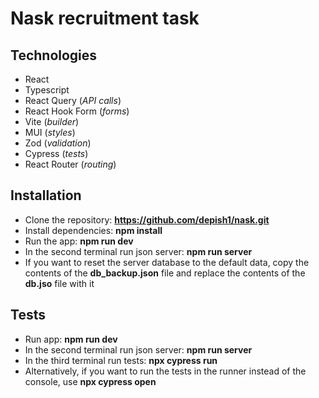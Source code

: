# Nask recruitment task

## Technologies

- React
- Typescript
- React Query (_API calls_)
- React Hook Form (_forms_)
- Vite (_builder_)
- MUI (_styles_)
- Zod (_validation_)
- Cypress (_tests_)
- React Router (_routing_)

## Installation

- Clone the repository: **https://github.com/depish1/nask.git**
- Install dependencies: **npm install**
- Run the app: **npm run dev**
- In the second terminal run json server: **npm run server**
- If you want to reset the server database to the default data, copy the contents of the **db_backup.json** file and replace the contents of the **db.jso** file with it

## Tests

- Run app: **npm run dev**
- In the second terminal run json server: **npm run server**
- In the third terminal run tests: **npx cypress run**
- Alternatively, if you want to run the tests in the runner instead of the console, use **npx cypress open**
